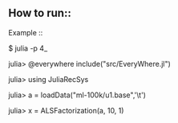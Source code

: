 How to run::
------------
Example ::

$ julia -p 4_

julia> @everywhere include("src/EveryWhere.jl")

julia> using JuliaRecSys

julia> a = loadData("ml-100k/u1.base",'\t')

julia> x = ALSFactorization(a, 10, 1)
